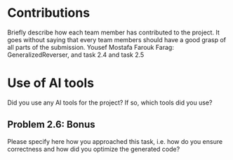 # Contributions

Briefly describe how each team member has contributed to the project. It goes without saying that every team members should have a good grasp of all parts of the submission.
Yousef Mostafa Farouk Farag:
    GeneralizedReverser, and task 2.4 and task 2.5
# Use of AI tools

Did you use any AI tools for the project? If so, which tools did you use?

## Problem 2.6: Bonus

Please specify here how you approached this task, i.e. how do you ensure correctness and how did you optimize the generated code?
